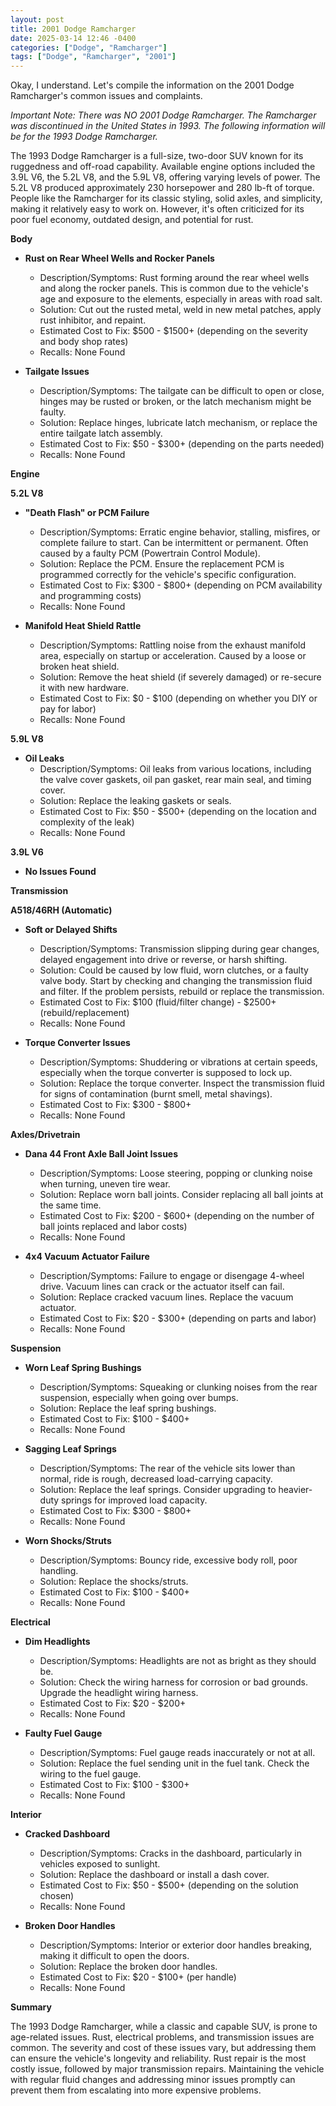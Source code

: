 ```yaml
---
layout: post
title: 2001 Dodge Ramcharger
date: 2025-03-14 12:46 -0400
categories: ["Dodge", "Ramcharger"]
tags: ["Dodge", "Ramcharger", "2001"]
---
```

Okay, I understand. Let's compile the information on the 2001 Dodge Ramcharger's common issues and complaints.

*Important Note: There was NO 2001 Dodge Ramcharger. The Ramcharger was discontinued in the United States in 1993. The following information will be for the 1993 Dodge Ramcharger.*

The 1993 Dodge Ramcharger is a full-size, two-door SUV known for its ruggedness and off-road capability. Available engine options included the 3.9L V6, the 5.2L V8, and the 5.9L V8, offering varying levels of power. The 5.2L V8 produced approximately 230 horsepower and 280 lb-ft of torque. People like the Ramcharger for its classic styling, solid axles, and simplicity, making it relatively easy to work on. However, it's often criticized for its poor fuel economy, outdated design, and potential for rust.

**Body**

*   **Rust on Rear Wheel Wells and Rocker Panels**
    *   Description/Symptoms: Rust forming around the rear wheel wells and along the rocker panels. This is common due to the vehicle's age and exposure to the elements, especially in areas with road salt.
    *   Solution: Cut out the rusted metal, weld in new metal patches, apply rust inhibitor, and repaint.
    *   Estimated Cost to Fix: $500 - $1500+ (depending on the severity and body shop rates)
    *   Recalls: None Found

*   **Tailgate Issues**
    *   Description/Symptoms: The tailgate can be difficult to open or close, hinges may be rusted or broken, or the latch mechanism might be faulty.
    *   Solution: Replace hinges, lubricate latch mechanism, or replace the entire tailgate latch assembly.
    *   Estimated Cost to Fix: $50 - $300+ (depending on the parts needed)
    *   Recalls: None Found

**Engine**

**5.2L V8**

*   **"Death Flash" or PCM Failure**
    *   Description/Symptoms: Erratic engine behavior, stalling, misfires, or complete failure to start. Can be intermittent or permanent. Often caused by a faulty PCM (Powertrain Control Module).
    *   Solution: Replace the PCM. Ensure the replacement PCM is programmed correctly for the vehicle's specific configuration.
    *   Estimated Cost to Fix: $300 - $800+ (depending on PCM availability and programming costs)
    *   Recalls: None Found

*   **Manifold Heat Shield Rattle**
    *   Description/Symptoms: Rattling noise from the exhaust manifold area, especially on startup or acceleration. Caused by a loose or broken heat shield.
    *   Solution: Remove the heat shield (if severely damaged) or re-secure it with new hardware.
    *   Estimated Cost to Fix: $0 - $100 (depending on whether you DIY or pay for labor)
    *   Recalls: None Found

**5.9L V8**

*   **Oil Leaks**
    *   Description/Symptoms: Oil leaks from various locations, including the valve cover gaskets, oil pan gasket, rear main seal, and timing cover.
    *   Solution: Replace the leaking gaskets or seals.
    *   Estimated Cost to Fix: $50 - $500+ (depending on the location and complexity of the leak)
    *   Recalls: None Found

**3.9L V6**

*   **No Issues Found**

**Transmission**

**A518/46RH (Automatic)**

*   **Soft or Delayed Shifts**
    *   Description/Symptoms: Transmission slipping during gear changes, delayed engagement into drive or reverse, or harsh shifting.
    *   Solution: Could be caused by low fluid, worn clutches, or a faulty valve body. Start by checking and changing the transmission fluid and filter. If the problem persists, rebuild or replace the transmission.
    *   Estimated Cost to Fix: $100 (fluid/filter change) - $2500+ (rebuild/replacement)
    *   Recalls: None Found

*   **Torque Converter Issues**
    *   Description/Symptoms: Shuddering or vibrations at certain speeds, especially when the torque converter is supposed to lock up.
    *   Solution: Replace the torque converter. Inspect the transmission fluid for signs of contamination (burnt smell, metal shavings).
    *   Estimated Cost to Fix: $300 - $800+
    *   Recalls: None Found

**Axles/Drivetrain**

*   **Dana 44 Front Axle Ball Joint Issues**
    * Description/Symptoms: Loose steering, popping or clunking noise when turning, uneven tire wear.
    * Solution: Replace worn ball joints. Consider replacing all ball joints at the same time.
    * Estimated Cost to Fix: $200 - $600+ (depending on the number of ball joints replaced and labor costs)
    * Recalls: None Found

*   **4x4 Vacuum Actuator Failure**
    * Description/Symptoms: Failure to engage or disengage 4-wheel drive. Vacuum lines can crack or the actuator itself can fail.
    * Solution: Replace cracked vacuum lines. Replace the vacuum actuator.
    * Estimated Cost to Fix: $20 - $300+ (depending on parts and labor)
    * Recalls: None Found

**Suspension**

*   **Worn Leaf Spring Bushings**
    *   Description/Symptoms: Squeaking or clunking noises from the rear suspension, especially when going over bumps.
    *   Solution: Replace the leaf spring bushings.
    *   Estimated Cost to Fix: $100 - $400+
    *   Recalls: None Found

*   **Sagging Leaf Springs**
    * Description/Symptoms: The rear of the vehicle sits lower than normal, ride is rough, decreased load-carrying capacity.
    * Solution: Replace the leaf springs. Consider upgrading to heavier-duty springs for improved load capacity.
    * Estimated Cost to Fix: $300 - $800+
    * Recalls: None Found

*   **Worn Shocks/Struts**
    *   Description/Symptoms: Bouncy ride, excessive body roll, poor handling.
    *   Solution: Replace the shocks/struts.
    *   Estimated Cost to Fix: $100 - $400+
    *   Recalls: None Found

**Electrical**

*   **Dim Headlights**
    *   Description/Symptoms: Headlights are not as bright as they should be.
    *   Solution: Check the wiring harness for corrosion or bad grounds. Upgrade the headlight wiring harness.
    *   Estimated Cost to Fix: $20 - $200+
    *   Recalls: None Found

*   **Faulty Fuel Gauge**
    *   Description/Symptoms: Fuel gauge reads inaccurately or not at all.
    *   Solution: Replace the fuel sending unit in the fuel tank. Check the wiring to the fuel gauge.
    *   Estimated Cost to Fix: $100 - $300+
    *   Recalls: None Found

**Interior**

*   **Cracked Dashboard**
    *   Description/Symptoms: Cracks in the dashboard, particularly in vehicles exposed to sunlight.
    *   Solution: Replace the dashboard or install a dash cover.
    *   Estimated Cost to Fix: $50 - $500+ (depending on the solution chosen)
    *   Recalls: None Found

*   **Broken Door Handles**
    *   Description/Symptoms: Interior or exterior door handles breaking, making it difficult to open the doors.
    *   Solution: Replace the broken door handles.
    *   Estimated Cost to Fix: $20 - $100+ (per handle)
    *   Recalls: None Found

**Summary**

The 1993 Dodge Ramcharger, while a classic and capable SUV, is prone to age-related issues. Rust, electrical problems, and transmission issues are common. The severity and cost of these issues vary, but addressing them can ensure the vehicle's longevity and reliability. Rust repair is the most costly issue, followed by major transmission repairs. Maintaining the vehicle with regular fluid changes and addressing minor issues promptly can prevent them from escalating into more expensive problems.


